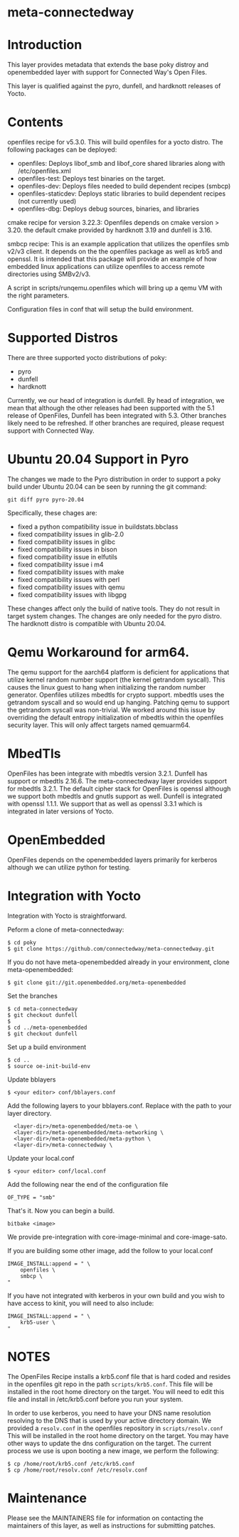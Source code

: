 meta-connectedway
=================

# Introduction

This layer provides metadata that extends the base
poky distroy and openembedded layer with support for Connected Way's
Open Files.

This layer is qualified against the pyro, dunfell, and hardknott
releases of Yocto.

# Contents

openfiles recipe for v5.3.0.  This will build openfiles for a yocto distro.
The following packages can be deployed:
- openfiles: Deploys libof_smb and libof_core shared libraries along with
/etc/openfiles.xml
- openfiles-test: Deploys test binaries on the target.
- openfiles-dev: Deploys files needed to build dependent recipes (smbcp)
- openfiles-staticdev: Deploys static libraries to build dependent
recipes (not currently used)
- openfiles-dbg: Deploys debug sources, binaries, and libraries

cmake recipe for version 3.22.3:  Openfiles depends on cmake version > 3.20.
the default cmake provided by hardknott 3.19 and dunfell is 3.16.

smbcp recipe:  This is an example application that utilizes the openfiles
smb v2/v3 client.  It depends on the the openfiles package as well as krb5
and openssl.  It is intended that this package will provide an example of
how embedded linux applications can utilize openfiles to access remote
directories using SMBv2/v3.

A script in scripts/runqemu.openfiles which will bring up a qemu VM
with the right parameters.  

Configuration files in conf that will setup the build environment.

# Supported Distros

There are three supported yocto distributions of poky:

- pyro
- dunfell
- hardknott

Currently, we our head of integration is dunfell.  By head of integration,
we mean that although the other releases had been supported with
the 5.1 release of OpenFiles, Dunfell has been integrated with 5.3.  Other
branches likely need to be refreshed.  If other branches are required,
please request support with Connected Way.

# Ubuntu 20.04 Support in Pyro

The changes we made to the Pyro distribution in order to support a poky build
under Ubuntu 20.04 can be seen by running the git command:

```
git diff pyro pyro-20.04
```

Specifically, these chages are:
- fixed a python compatibility issue in buildstats.bbclass
- fixed compatibility issues in glib-2.0
- fixed compatibility issues in glibc
- fixed compatibility issues in bison
- fixed compatibility issue in elfutils
- fixed compatibility issue i m4
- fixed compatibility issues with make
- fixed compatibility issues with perl
- fixed compatibility issues with qemu
- fixed compatibility issues with libgpg

These changes affect only the build of native tools.  They do not result in
target system changes.  The changes are only needed for the pyro distro.
The hardknott distro is compatible with Ubuntu 20.04.

# Qemu Workaround for arm64.

The qemu support for the aarch64 platform is deficient for applications that
utilize kernel random number support (the kernel getrandom syscall).  This
causes the linux guest to hang when initializing the random number generator.
Openfiles utilizes mbedtls for crypto support.  mbedtls uses the getrandom
syscall and so would end up hanging.  Patching qemu to support the getrandom
syscall was non-trivial.  We worked around this issue by overriding the
default entropy initialization of mbedtls within the openfiles security layer.
This will only affect targets named qemuarm64.  

# MbedTls

OpenFiles has been integrate with mbedtls version 3.2.1.  Dunfell has
support or mbedtls 2.16.6.  The meta-connectedway layer provides support
for mbedtls 3.2.1.  The default cipher stack for OpenFiles is openssl
although we support both mbedtls and gnutls support as well.  Dunfell is
integrated with openssl 1.1.1.  We support that as well as openssl 3.3.1
which is integrated in later versions of Yocto.

# OpenEmbedded

OpenFiles depends on the openembedded layers primarily for kerberos
although we can utilize python for testing.  

# Integration with Yocto

Integration with Yocto is straightforward.

Peform a clone of meta-connectedway:

```
$ cd poky
$ git clone https://github.com/connectedway/meta-connectedway.git
```

If you do not have meta-openembedded already in your environment,
clone meta-openembedded:

```
$ git clone git://git.openembedded.org/meta-openembedded
```

Set the branches

```
$ cd meta-connectedway
$ git checkout dunfell
$
$ cd ../meta-openembedded
$ git checkout dunfell
```

Set up a build environment

```
$ cd ..
$ source oe-init-build-env
```

Update bblayers

```
$ <your editor> conf/bblayers.conf
```

Add the following layers to your bblayers.conf.  Replace <layer-dir>
with the path to your layer directory.

```
  <layer-dir>/meta-openembedded/meta-oe \
  <layer-dir>/meta-openembedded/meta-networking \
  <layer-dir>/meta-openembedded/meta-python \
  <layer-dir>/meta-connectedway \
```

Update your local.conf

```
$ <your editor> conf/local.conf
```

Add the following near the end of the configuration file

```
OF_TYPE = "smb"
```

That's it.  Now you can begin a build.

```
bitbake <image>
```

We provide pre-integration with core-image-minimal and core-image-sato.

If you are building some other image, add the follow to your
local.conf

```
IMAGE_INSTALL:append = " \
    openfiles \
    smbcp \
"
```

If you have not integrated with kerberos in your own build and
you wish to have access to kinit, you will need to also include:

```
IMAGE_INSTALL:append = " \
    krb5-user \
"
```

# NOTES

The OpenFiles Recipe installs a krb5.conf file that is hard coded and
resides in the openfiles git repo in the path `scripts/krb5.conf`.  This
file will be installed in the root home directory on the target.  You
will need to edit this file and install in /etc/krb5.conf before you run
your system.

In order to use kerberos, you need to have your DNS name resolution
resolving to the DNS that is used by your active directory domain.  We
provided a `resolv.conf` in the openfiles repository in `scripts/resolv.conf`
This will be installed in the root home directory on the target. You
may have other ways to update the dns configuration on the target.
The current process we use is upon booting a new image, we perform
the following:

```
$ cp /home/root/krb5.conf /etc/krb5.conf
$ cp /home/root/resolv.conf /etc/resolv.conf
```

# Maintenance

Please see the MAINTAINERS file for information on contacting the
maintainers of this layer, as well as instructions for submitting patches. 
